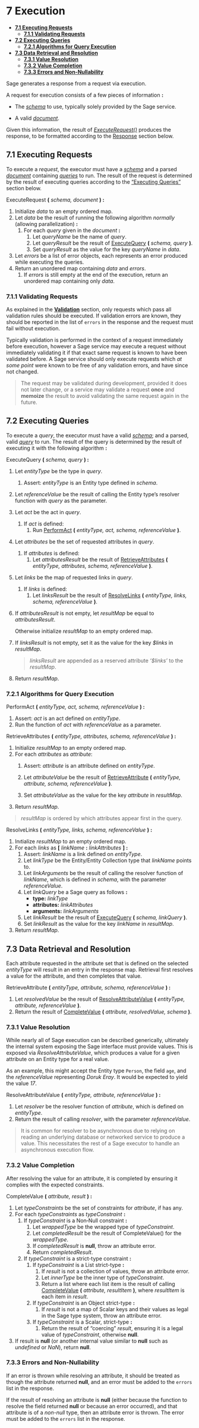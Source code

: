 # <a name="execution">7</a> Execution

-   **[7.1 Executing Requests](#7.1)**
    -   **[7.1.1 Validating Requests](#7.1.1)**
-   **[7.2 Executing Queries](#7.2)**
    -   **[7.2.1 Algorithms for Query Execution](#7.2.1)**
-   **[7.3 Data Retrieval and Resolution](#7.3)**
    -   **[7.3.1 Value Resolution](#7.3.1)**
    -   **[7.3.2 Value Completion](#7.3.2)**
    -   **[7.3.3 Errors and Non-Nullability](#7.3.3)**

Sage generates a response from a request via execution.

A request for execution consists of a few pieces of information **:**

-   The [*schema*](#4.1) to use, typically solely provided by the Sage service.

-   A valid *[document](#6.1)*.


Given this information, the result of *[ExecuteRequest()](#7.1.ExecuteRequest())* produces the response, to be formatted according to the [Response](#response) section below.

## <a name="7.1">7.1</a> Executing Requests

To execute a *request*, the executor must have a *[schema](#4.1)* and a parsed *[document](#6.1)* containing *[queries](#6.2)* to run. The result of the request is determined by the result of executing queries according to the [“Executing Queries”](#7.2) section below.

<a name="7.1.0">ExecuteRequest</a> **(** *schema, document* **) :**

1.  Initialize *data* to an empty ordered map.
3.  Let *data* be the result of running the following algorithm *normally* (allowing parallelization) **:**
    1.  For each *query* given in the *document* **:**
        1.  Let *queryName* be the name of *query*.
        2.  Let *queryResult* be the result of [ExecuteQuery](#7.2.0) **(** *schema, query* **)**.
        3.  Set *queryResult* as the value for the key *queryName* in *data*.
4.  Let *errors* be a list of error objects, each represents an error produced while executing the queries.
5.  Return an unordered map containing *data* and *errors*.
    1.  If *errors* is still empty at the end of the execution, return an unordered map containing only *data*.


### <a name="7.1.1">7.1.1</a> Validating Requests

As explained in the [**Validation**](#validation) section, only requests which pass all validation rules should be executed. If validation errors are known, they should be reported in the list of `errors` in the response and the request must fail without execution.

Typically validation is performed in the context of a request immediately before execution, however a Sage service may execute a request without immediately validating it if that exact same request is known to have been
validated before. A Sage service should only execute requests which *at some point* were known to be free of any validation errors, and have since not changed.

>   The request may be validated during development, provided it does not later change, or a service may validate a request **once** and **memoize** the result to avoid validating the same request again in the future.

## <a name="7.2">7.2</a> Executing Queries

To execute a *query*, the executor must have a valid *[schema](#4.1)*; and a parsed, valid *[query](#6.2)* to run. The result of the query is determined by the result of executing it with the following algorithm **:**

<a name="7.2.0">ExecuteQuery</a> **(** *schema, query* **) :**

1.  Let *entityType* be the type in *query*.

    1.  Assert: *entityType* is an Entity type defined in *schema*.

2.  Let *referenceValue* be the result of calling the Entity type’s resolver function with *query* as the parameter.

3.  Let *act* be the act in *query*.
    1.  If *act* is defined:
        1.  Run [PerformAct](#7.2.1.1) **(** *entityType, act, schema, referenceValue* **)**.

4.  Let *attributes* be the set of requested attributes in *query*.
    1.  If *attributes* is defined:
        1.  Let *attributesResult* be the result of [RetrieveAttributes](#7.2.1.2) **(** *entityType, attributes, schema, referenceValue* **)**.

5.  Let *links* be the map of requested links in *query*.

    1.  If *links* is defined:
        1.  Let *linksResult* be the result of [ResolveLinks](#7.2.1.3) **(** *entityType, links, schema, referenceValue* **)**.

  6.  If *attributesResult* is not empty, let *resultMap* be equal to *attributesResult*.

      Otherwise initialize *resultMap* to an empty ordered map.

  7.  If *linksResult* is not empty, set it as the value for the key *$links* in *resultMap*.

      >   *linksResult* are appended as a reserved attribute *‘$links’* to the *resultMap*.

  8.  Return *resultMap*.


### <a name="7.2.1">7.2.1</a> Algorithms for Query Execution

<a name="7.2.1.1">PerformAct</a> **(** *entityType, act, schema, referenceValue* **) :**

1.  Assert: *act* is an act defined on *entityType*.
2.  Run the function of *act* with *referenceValue* as a parameter.

<a name="7.2.1.2">RetrieveAttributes</a> **(** *entityType, attributes, schema, referenceValue* **) :**

1.  Initialize *resultMap* to an empty ordered map.
2.  For each *attributes* as *attribute*:
    1.  Assert: *attribute* is an attribute defined on *entityType*.
    2.  Let *attributeValue* be the result of [RetrieveAttribute](#7.3.0) **(** *entityType, attribute, schema, referenceValue* **)**.

    3.  Set *attributeValue* as the value for the key *attribute* in *resultMap*.
3.  Return *resultMap*.

>   *resultMap* is ordered by which attributes appear first in the query.

<a name="7.2.1.3">ResolveLinks</a> **(** *entityType, links, schema, referenceValue* **) :**

1.  Inıtialize *resultMap* to an empty ordered map.
2.  For each *links* as **[** *linkName* **:** *linkAttributes* **]** **:**
    1.  Assert: *linkName* is a link defined on *entityType*.
    2.  Let *linkType* be the Entity/Entity Collection type that *linkName* points to.
    4.  Let *linkArguments* be the result of calling the resolver function of *linkName*, which is defined in *schema*, with the parameter *referenceValue*.
    5.  Let *linkQuery* be a Sage query as follows **:**
        -   **type:** *linkType*
        -   **attributes:** *linkAttributes*
        -   **arguments:** *linkArguments*
    6.  Let *linkResult* be the result of [ExecuteQuery](#7.2.0) **(** *schema, linkQuery* **)**.
    7.  Set *linkResult* as the value for the key *linkName* in *resultMap*.
3.  Return *resultMap*.

## <a name="7.3">7.3</a> Data Retrieval and Resolution

Each attribute requested in the attribute set that is defined on the selected *entityType* will result in an entry in the response map. Retrieval first resolves a value for the attribute, and then completes that value.

<a name="7.3.0">RetrieveAttribute</a>  **(** *entityType, attribute, schema, referenceValue* **) :**

1.  Let *resolvedValue* be the result of [ResolveAttributeValue](#7.3.1.1) **(** *entityType, attribute, referenceValue* **)**.
2.  Return the result of [CompleteValue](#7.3.1.2) **(** *attribute, resolvedValue, schema* **)**.

### <a name="7.3.1">7.3.1</a> Value Resolution

While nearly all of Sage execution can be described generically, ultimately the internal system exposing the Sage interface must provide values. This is exposed via *ResolveAttributeValue*, which produces a value for a given attribute on an Entity type for a real value.

As an example, this might accept the Entity type `Person`, the field `age`, and the *referenceValue* representing *Doruk Eray*. It would be expected to yield the value *17*.

<a name="7.3.1.1">ResolveAttributeValue</a> **(** *entityType, attribute, referenceValue* **) :**

1.  Let *resolver* be the resolver function of *attribute*, which is defined on *entityType*.
2.  Return the result of calling *resolver*, with the parameter *referenceValue*.

>   It is common for resolver to be asynchronous due to relying on reading an underlying database or networked service to produce a value. This necessitates the rest of a Sage executor to handle an asynchronous execution flow.

### <a name="7.3.2">7.3.2</a> Value Completion

After resolving the value for an attribute, it is completed by ensuring it complies with the expected constraints.

<a name="7.3.2.1">CompleteValue</a> **(** *attribute, result* **) :**

1.  Let *typeConstraints* be the set of constraints for *attribute*, if has any.
2.  For each *typeConstraints* as *typeConstraint* **:**
    1.  If *typeConstraint* is a Non‐Null constraint **:**
        1.  Let *wrappedType* be the wrapped type of *typeConstraint*.
        2.  Let *completedResult* be the result of <a name="7.3.2.1">CompleteValue()</a> for the *wrappedType*.
        3.  If *completedResult* is **null**, throw an attribute error.
        4.  Return *completedResult*.
    2.  If *typeConstraint* is a strict-type constraint **:**
        1.  If *typeConstraint* is a List strict-type **:**
            1.  If *result* is not a collection of values, throw an attribute error.
            2.  Let *innerType* be the inner type of *typeConstraint*.
            3.  Return a list where each list item is the result of calling [CompleteValue](#7.3.2.1) **(** *attribute, resultItem* **)**, where *resultItem* is each item in *result*.
        2.  If *typeConstraint* is an Object strict-type **:**
            1.  If *result* is not a map of Scalar keys and their values as legal in the Sage type system, throw an attribute error.
        3.  If *typeConstraint* is a Scalar, strict-type **:**
            1.  Return the result of “coercing” *result*, ensuring it is a legal value of *typeConstraint*, otherwise **null**.
3.  If result is **null** (or another internal value similar to **null** such as *undefined* or *NaN*), return **null**.

### <a name="7.3.3">7.3.3</a> Errors and Non-Nullability

If an error is thrown while resolving an attribute, it should be treated as though the attribute returned **null**, and an error must be added to the `errors` list in the response.

If the result of resolving an attribute is **null** (either because the function to resolve the field returned **null** or because an error occurred), and that attribute is of a *non-null* type, then an attribute error is thrown. The error must be added to the `errors` list in the response.
